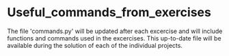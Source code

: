 # Useful_commands_from_exercises

The file 'commands.py' will be updated after each excercise and will include functions and commands used in the excercises. This up-to-date file will be available during the solution of each of the individual projects.
